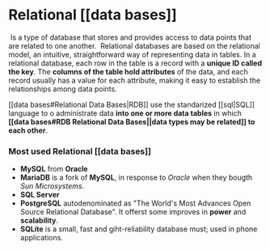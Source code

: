 # Relational [[data bases]]
 Is a type of database that stores and provides access to data points that are related to one another.
 Relational databases are based on the relational model, an intuitive, straightforward way of representing data in tables. In a relational database, each row in the table is a record with a **unique ID called the key**. The **columns of the table hold attributes** of the data, and each record usually has a value for each attribute, making it easy to establish the relationships among data points.

[[data bases#Relational Data Bases|RDB]] use the standarized [[sql|SQL]] language to o administrate data **into one or more data tables** in which **[[data bases#RDB Relational Data Bases||data types may be related]] to each other**.


### Most used Relational [[data bases]]
-  **MySQL** from **Oracle**
 - **MariaDB** is a fork of **MySQL**, in response to $Oracle$ when they bougth $Sun$ $Microsystems$.
 - **SQL Server**
 - **PostgreSQL** autodenominated as "The World's Most Advances Open Source Relational Database". It offerst some improves in **power** and **scalability**.
 - **SQLite** is a small, fast and giht-reliability database must; used in phone applications.

